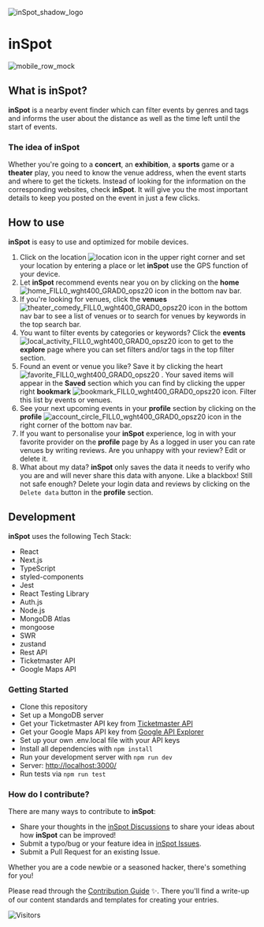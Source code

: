 ![inSpot_shadow_logo](https://user-images.githubusercontent.com/91165689/235646017-196e01a5-2691-47ea-aa81-cb3e3d630b09.png)
# inSpot
![mobile_row_mock](https://user-images.githubusercontent.com/91165689/235646389-440d125d-4bba-48a8-bc92-ef82255610d6.png)

## What is inSpot?
**inSpot** is a nearby event finder which can filter events by genres and tags and informs the user about the distance as well as the time left until the start of events.

### The idea of inSpot
Whether you're going to a __concert__, an __exhibition__, a __sports__ game or a __theater__ play, you need to know the venue address, when the event starts and where to get the tickets. Instead of looking for the information on the corresponding websites, check **inSpot**. It will give you the most important details to keep you posted on the event in just a few clicks.

## How to use
**inSpot** is easy to use and optimized for mobile devices. 
1. Click on the location ![location](https://user-images.githubusercontent.com/91165689/235649924-fc8648d5-4e52-432a-83b0-e9b524dbf2fb.png)
icon in the upper right corner and set your location by entering a place or let **inSpot** use the GPS function of your device.
2. Let **inSpot** recommend events near you on by clicking on the __home__ ![home_FILL0_wght400_GRAD0_opsz20](https://user-images.githubusercontent.com/91165689/235650073-faa9c21d-4453-43c8-a68a-b0bdce5e56f8.png)
icon in the bottom nav bar.
3. If you're looking for venues, click the __venues__ ![theater_comedy_FILL0_wght400_GRAD0_opsz20](https://user-images.githubusercontent.com/91165689/235650170-dddf4a0b-c510-429b-9b02-7ef831bb062f.png)
icon in the bottom nav bar to see a list of venues or to search for venues by keywords in the top search bar.
4. You want to filter events by categories or keywords? Click the __events__ ![local_activity_FILL0_wght400_GRAD0_opsz20](https://user-images.githubusercontent.com/91165689/235650265-eba58975-ae41-4136-a3ea-5eb6feb6aad9.png)
icon to get to the __explore__ page where you can set filters and/or tags in the top filter section.
5. Found an event or venue you like? Save it by clicking the heart ![favorite_FILL0_wght400_GRAD0_opsz20](https://user-images.githubusercontent.com/91165689/235650331-aa8ec5c2-5f16-4141-8fec-170da8a3a86b.png)
. Your saved items will appear in the __Saved__ section which you can find by clicking the upper right __bookmark__ ![bookmark_FILL0_wght400_GRAD0_opsz20](https://user-images.githubusercontent.com/91165689/235650429-45498e5a-db0e-45fc-86e1-e3b7dafac9b8.png)
icon. Filter this list by events or venues.
6. See your next upcoming events in your __profile__ section by clicking on the __profile__ ![account_circle_FILL0_wght400_GRAD0_opsz20](https://user-images.githubusercontent.com/91165689/235650497-6ecc3cdc-2778-4425-9372-88f3a7bc9b42.png)
icon in the right corner of the bottom nav bar.
7. If you want to personalise your **inSpot** experience, log in with your favorite provider on the __profile__ page by As a logged in user you can rate venues by writing reviews. Are you unhappy with your review? Edit or delete it.
8. What about my data? **inSpot** only saves the data it needs to verify who you are and will never share this data with anyone. Like a blackbox! Still not safe enough? Delete your login data and reviews by clicking on the `Delete data` button in the __profile__ section.

## Development
**inSpot** uses the following Tech Stack:
- React
- Next.js
- TypeScript
- styled-components
- Jest
- React Testing Library
- Auth.js
- Node.js
- MongoDB Atlas
- mongoose
- SWR
- zustand
- Rest API
- Ticketmaster API
- Google Maps API

### Getting Started

- Clone this repository
- Set up a MongoDB server
- Get your Ticketmaster API key from [Ticketmaster API](https://developer.ticketmaster.com/products-and-docs/apis/getting-started/)
- Get your Google Maps API key from [Google API Explorer](https://developers.google.com/apis-explorer)
- Set up your own .env.local file with your API keys
- Install all dependencies with `npm install`
- Run your development server with `npm run dev`
- Server: [http://localhost:3000/](http://localhost:3000/)
- Run tests via `npm run test`

### How do I contribute?

There are many ways to contribute to **inSpot**:

- Share your thoughts in the [inSpot Discussions](https://github.com/toshydev/inspot/discussions) to share your ideas about how **inSpot** can be improved!
- Submit a typo/bug or your feature idea in [inSpot Issues](https://github.com/toshydev/inspot/issues).
- Submit a Pull Request for an existing Issue.

Whether you are a code newbie or a seasoned hacker, there's something for you!

Please read through the [Contribution Guide](https://github.com/toshydev/inspot/blob/main/CODE_OF_CONDUCT.md) ✨. There you'll find a write-up of our content standards and templates for creating your entries.


![Visitors](https://api.visitorbadge.io/api/VisitorHit?user=toshydev&repo=inspot&countColor=%23BE4BDB)
